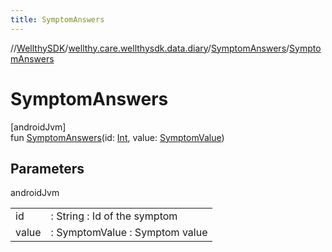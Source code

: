 ```yaml
---
title: SymptomAnswers
---
```

//[WellthySDK](../../../index.html)/[wellthy.care.wellthysdk.data.diary](../index.html)/[SymptomAnswers](index.html)/[SymptomAnswers](-symptom-answers.html)



# SymptomAnswers



[androidJvm]\
fun [SymptomAnswers](-symptom-answers.html)(id: [Int](https://kotlinlang.org/api/latest/jvm/stdlib/kotlin/-int/index.html), value: [SymptomValue](../-symptom-value/index.html))



## Parameters


androidJvm

| | |
|---|---|
| id | : String : Id of the symptom |
| value | : SymptomValue : Symptom value |




